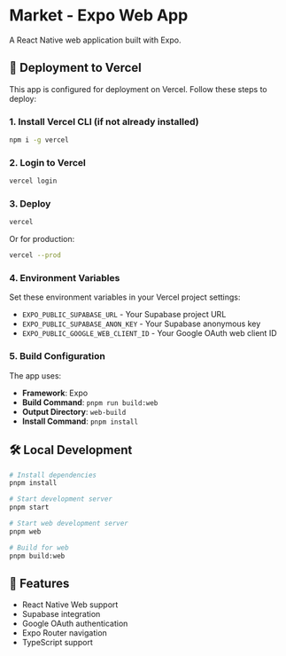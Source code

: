 # Market - Expo Web App

A React Native web application built with Expo.

## 🚀 Deployment to Vercel

This app is configured for deployment on Vercel. Follow these steps to deploy:

### 1. Install Vercel CLI (if not already installed)
```bash
npm i -g vercel
```

### 2. Login to Vercel
```bash
vercel login
```

### 3. Deploy
```bash
vercel
```

Or for production:
```bash
vercel --prod
```

### 4. Environment Variables

Set these environment variables in your Vercel project settings:

- `EXPO_PUBLIC_SUPABASE_URL` - Your Supabase project URL
- `EXPO_PUBLIC_SUPABASE_ANON_KEY` - Your Supabase anonymous key
- `EXPO_PUBLIC_GOOGLE_WEB_CLIENT_ID` - Your Google OAuth web client ID

### 5. Build Configuration

The app uses:
- **Framework**: Expo
- **Build Command**: `pnpm run build:web`
- **Output Directory**: `web-build`
- **Install Command**: `pnpm install`

## 🛠️ Local Development

```bash
# Install dependencies
pnpm install

# Start development server
pnpm start

# Start web development server
pnpm web

# Build for web
pnpm build:web
```

## 📱 Features

- React Native Web support
- Supabase integration
- Google OAuth authentication
- Expo Router navigation
- TypeScript support 